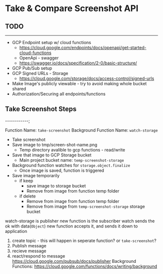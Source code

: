 # Take & Compare Screenshot API

## TODO

------

- GCP Endpoint setup w/ cloud functions
  - <https://cloud.google.com/endpoints/docs/openapi/get-started-cloud-functions>
  - OpenApi - swagger
  - <https://swagger.io/docs/specification/2-0/basic-structure/>
- GCP Pub/Sub setup
- GCP Signed URLs - Storage
  - <https://cloud.google.com/storage/docs/access-control/signed-urls>
- Make Image's publicly viewable - try to avoid making whole bucket shared
- Authorization/Securing all endpoints/functions

## Take Screenshot Steps

------------;

Function Name: `take-screenshot`
Background Function Name: `watch-storage`

- Take screenshot
- Save image to tmp/screen-shot-name.png
  - Temp directory avalible to gcp functions - read/write
- Save that image to GCP Storage bucket
  - Main project bucket name: `temp-screenshot-storage`
- Background function watches for `storage.object.finalize`
  - Once image is saved, function is triggered
- Save image temporarily
  - if keep
    - save image to storage bucket
    - Remove from image from function temp folder
  - if delete
    - Remove from image from function temp folder
    - Remove from image from `temp-screenshot-storage` storage bucket

watch-storage is publisher
new function is the subscriber
watch sends the ok with data(`Object`)
new function accepts it, and sends it down to application

1. create topic - this will happen in seperate function? or `take-screenshot`?
2. Publish message
3. recieve message
4. react/respond to message
<https://cloud.google.com/pubsub/docs/publisher>
Background Functions:
<https://cloud.google.com/functions/docs/writing/background>
